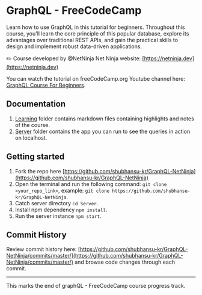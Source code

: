 # GraphQL - FreeCodeCamp

Learn how to use GraphQL in this tutorial for beginners. Throughout this course, you'll learn the core principle of this popular database, explore its advantages over traditional REST APIs, and gain the practical skills to design and implement robust data-driven applications.

✏️ Course developed by @NetNinja 
Net Ninja website: [https://netninja.dev](https://netninja.dev)

You can watch the tutorial on freeCodeCamp.org Youtube channel here: [GraphQL Course For Beginners](https://youtu.be/5199E50O7SI?si=wu2zWz64kcxLtxXB).

## Documentation

1. [Learning](./Learning/) folder contains markdown files containing highlights and notes of the course. 
2. [Server](./Server/) folder contains the app you can run to see the queries in action on localhost.

## Getting started

1. Fork the repo here [https://github.com/shubhansu-kr/GraphQL-NetNinja](https://github.com/shubhansu-kr/GraphQL-NetNinja)
2. Open the terminal and run the following command: `git clone <your_repo_link>`, example: `git clone https://github.com/shubhansu-kr/GraphQL-NetNinja`.
3. Catch server directory `cd Server`.
4. Install npm dependency `npm install`.
5. Run the server instance `npm start`.

## Commit History

Review commit history here: [https://github.com/shubhansu-kr/GraphQL-NetNinja/commits/master/](https://github.com/shubhansu-kr/GraphQL-NetNinja/commits/master/) and browse code changes through each commit.

---

This marks the end of graphQL - FreeCodeCamp course progress track.